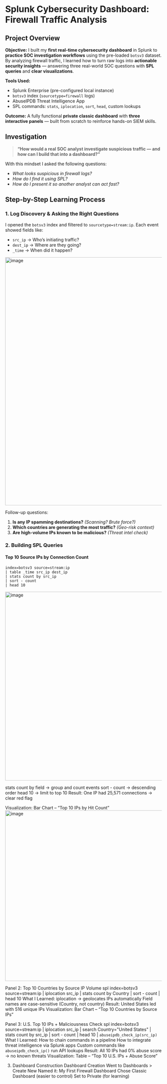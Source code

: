 # Splunk Cybersecurity Dashboard: Firewall Traffic Analysis  

## Project Overview  
**Objective:** I built my **first real-time cybersecurity dashboard** in Splunk to **practice SOC investigation workflows** using the pre-loaded `botsv3` dataset. By analyzing firewall traffic, I learned how to turn raw logs into **actionable security insights** — answering three real-world SOC questions with **SPL queries** and **clear visualizations**.

**Tools Used:**  
- Splunk Enterprise (pre-configured local instance)  
- `botsv3` index (`sourcetype=firewall` logs)  
- AbuseIPDB Threat Intelligence App  
- SPL commands: `stats`, `iplocation`, `sort`, `head`, custom lookups  

**Outcome:** A fully functional **private classic dashboard** with **three interactive panels** — built from scratch to reinforce hands-on SIEM skills.


## Investigation 

> **“How would a real SOC analyst investigate suspicious traffic — and how can I build that into a dashboard?”**

With this mindset I asked the following questions: 
- *What looks suspicious in firewall logs?*  
- *How do I find it using SPL?*  
- *How do I present it so another analyst can act fast?*


## Step-by-Step Learning Process  

### 1. Log Discovery & Asking the Right Questions  
I opened the `botsv3` index and filtered to `sourcetype=stream:ip`. Each event showed fields like:  
- `src_ip` → Who’s initiating traffic?  
- `dest_ip` → Where are they going?  
- `_time` → When did it happen?  

<img width="876" height="798" alt="image" src="https://github.com/user-attachments/assets/9bd68871-b589-458f-8992-d01950aae02f" />

Follow-up questions:  
1. **Is any IP spamming destinations?** *(Scanning? Brute force?)*  
2. **Which countries are generating the most traffic?** *(Geo-risk context)*  
3. **Are high-volume IPs known to be malicious?** *(Threat intel check)*  


### 2. Building SPL Queries  

#### Top 10 Source IPs by Connection Count  
```spl
index=botsv3 source=stream:ip
| table _time src_ip dest_ip
| stats count by src_ip 
| sort - count 
| head 10
```
<img width="938" height="607" alt="image" src="https://github.com/user-attachments/assets/93c5bae3-2eb4-4158-91ab-d3757577601a" />

stats count by field → group and count events
sort - count → descending order
head 10 → limit to top 10
Result: One IP had 25,571 connections → clear red flag

Visualization: Bar Chart – “Top 10 IPs by Hit Count”
<img width="934" height="549" alt="image" src="https://github.com/user-attachments/assets/43953df2-7e0c-4366-8a0e-d7e79e735e99" />


Panel 2: Top 10 Countries by Source IP Volume
spl
index=botsv3 source=stream:ip
| iplocation src_ip 
| stats count by Country 
| sort - count 
| head 10
What I Learned:
iplocation → geolocates IPs automatically
Field names are case-sensitive (Country, not country)
Result: United States led with 516 unique IPs
Visualization: Bar Chart – “Top 10 Countries by Source IPs”

Panel 3: U.S. Top 10 IPs + Maliciousness Check
spl
index=botsv3 source=stream:ip
| iplocation src_ip 
| search Country="United States" 
| stats count by src_ip 
| sort - count 
| head 10 
| `abuseipdb_check_ip(src_ip)`
What I Learned:
How to chain commands in a pipeline
How to integrate threat intelligence via Splunk apps
Custom commands like `abuseipdb_check_ip()` run API lookups
Result: All 10 IPs had 0% abuse score → no known threats
Visualization: Table – “Top 10 U.S. IPs + Abuse Score”

3. Dashboard Construction
Dashboard Creation
Went to Dashboards > Create New
Named it: My First Firewall Dashboard
Chose Classic Dashboard (easier to control)
Set to Private (for learning)

